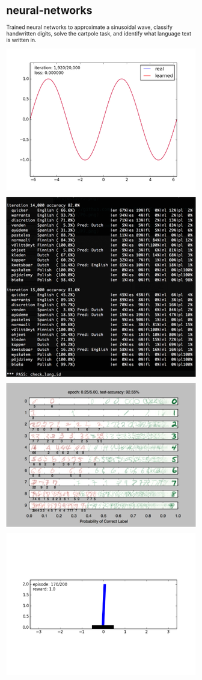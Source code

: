 # neural-networks

Trained neural networks to approximate a sinusoidal wave, classify handwritten digits, solve the cartpole task, and identify what language text is written in.

![P1](https://github.com/YFateen/neural-networks/blob/master/Photos/function.png)

![P2](https://github.com/YFateen/neural-networks/blob/master/Photos/language.png)

![P3](https://github.com/YFateen/neural-networks/blob/master/Photos/p6_ml_teaser.png)

![P4](https://github.com/YFateen/neural-networks/blob/master/Photos/rl.png)
